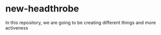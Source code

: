 # new-headthrobe
In this repository, we are going to be creating different things and more activeness
